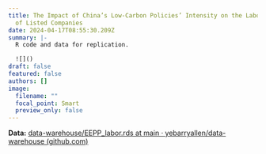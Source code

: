 ```yaml
---
title: The Impact of China’s Low-Carbon Policies’ Intensity on the Labor Demand
  of Listed Companies
date: 2024-04-17T08:55:30.209Z
summary: |-
  R code and data for replication.

  ![]()
draft: false
featured: false
authors: []
image:
  filename: ""
  focal_point: Smart
  preview_only: false
---
```

**Data:** [data-warehouse/EEPP_labor.rds at main · yebarryallen/data-warehouse (github.com)](https://github.com/yebarryallen/data-warehouse/blob/main/EEPP_labor.rds)